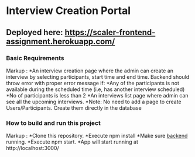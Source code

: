 # Interview Creation Portal

## Deployed here: https://scaler-frontend-assignment.herokuapp.com/

### Basic Requirements

Markup : *An interview creation page where the admin can create an interview by selecting participants, start time and end time. Backend should throw error with proper error message if:
           *Any of the participants is not available during the scheduled time (i.e, has another interview scheduled)
           *No of participants is less than 2
         *An interviews list page where admin can see all the upcoming interviews.
         *Note: No need to add a page to create Users/Participants. Create them directly in the database

### How to build and run this project

Markup : *Clone this repository.
         *Execute npm install
         *Make sure [backend](https://github.com/srivastavachinmay/scaler-backend-assignment) running.
         *Execute npm start.
         *App will start running at http://localhost:3000/
